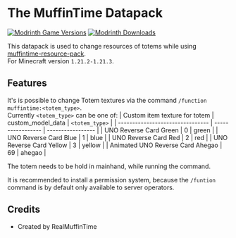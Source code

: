 # The MuffinTime Datapack

[![Modrinth Game Versions](https://img.shields.io/modrinth/game-versions/zhYMjiZY?logo=modrinth&style=for-the-badge)](https://modrinth.com/datapack/muffintime-data-pack)
[![Modrinth Downloads](https://img.shields.io/modrinth/dt/zhYMjiZY?color=blue&logo=modrinth&style=for-the-badge)](https://modrinth.com/datapack/muffintime-data-pack)

This datapack is used to change resources of totems while using [muffintime-resource-pack](https://github.com/RealMuffinTime/muffintime-resource-pack).  
For Minecraft version `1.21.2-1.21.3`.

## Features

It's is possible to change Totem textures via the command `/function muffintime:<totem_type>`.  
Currently `<totem_type>` can be one of:
   | Custom item texture for totem    | custom_model_data | `<totem_type>`    |
   | -------------------------------- | ----------------- | ----------------- |
   | UNO Reverse Card Green           | 0                 | green             |
   | UNO Reverse Card Blue            | 1                 | blue              |
   | UNO Reverse Card Red             | 2                 | red               |
   | UNO Reverse Card Yellow          | 3                 | yellow            |
   | Animated UNO Reverse Card Ahegao | 69                | ahegao            |

The totem needs to be hold in mainhand, while running the command.

It is recommended to install a permission system, because the `/funtion` command is by default only available to server operators.

## Credits

* Created by RealMuffinTime